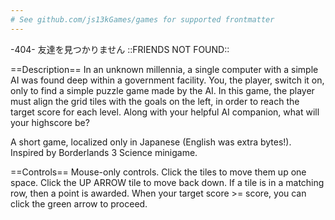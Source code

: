 ```yaml
---
# See github.com/js13kGames/games for supported frontmatter
---
```

-404-
友達を見つかりません
::FRIENDS NOT FOUND::

==Description==
In an unknown millennia, a single computer with a simple AI was found deep within a government facility. You, the player, switch it on, only to find a simple puzzle game made by the AI. In this game, the player must align the grid tiles with the goals on the left, in order to reach the target score for each level. Along with your helpful AI companion, what will your highscore be?

A short game, localized only in Japanese (English was extra bytes!). Inspired by Borderlands 3 Science minigame.

==Controls==
Mouse-only controls. Click the tiles to move them up one space. Click the UP ARROW tile to move back down. If a tile is in a matching row, then a point is awarded. When your target score >= score, you can click the green arrow to proceed.